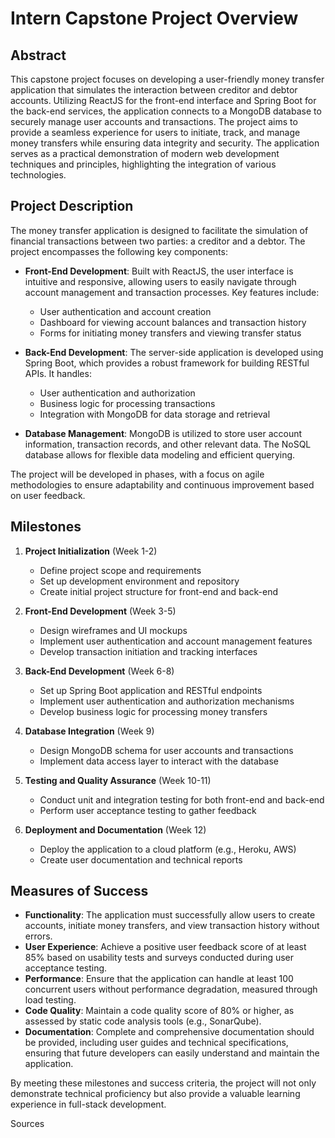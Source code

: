 # Intern Capstone Project Overview

## Abstract
This capstone project focuses on developing a user-friendly money transfer application that simulates the interaction between creditor and debtor accounts. Utilizing ReactJS for the front-end interface and Spring Boot for the back-end services, the application connects to a MongoDB database to securely manage user accounts and transactions. The project aims to provide a seamless experience for users to initiate, track, and manage money transfers while ensuring data integrity and security. The application serves as a practical demonstration of modern web development techniques and principles, highlighting the integration of various technologies.

## Project Description
The money transfer application is designed to facilitate the simulation of financial transactions between two parties: a creditor and a debtor. The project encompasses the following key components:

- **Front-End Development**: Built with ReactJS, the user interface is intuitive and responsive, allowing users to easily navigate through account management and transaction processes. Key features include:
  - User authentication and account creation
  - Dashboard for viewing account balances and transaction history
  - Forms for initiating money transfers and viewing transfer status

- **Back-End Development**: The server-side application is developed using Spring Boot, which provides a robust framework for building RESTful APIs. It handles:
  - User authentication and authorization
  - Business logic for processing transactions
  - Integration with MongoDB for data storage and retrieval

- **Database Management**: MongoDB is utilized to store user account information, transaction records, and other relevant data. The NoSQL database allows for flexible data modeling and efficient querying.

The project will be developed in phases, with a focus on agile methodologies to ensure adaptability and continuous improvement based on user feedback.

## Milestones
1. **Project Initialization** (Week 1-2)
   - Define project scope and requirements
   - Set up development environment and repository
   - Create initial project structure for front-end and back-end

2. **Front-End Development** (Week 3-5)
   - Design wireframes and UI mockups
   - Implement user authentication and account management features
   - Develop transaction initiation and tracking interfaces

3. **Back-End Development** (Week 6-8)
   - Set up Spring Boot application and RESTful endpoints
   - Implement user authentication and authorization mechanisms
   - Develop business logic for processing money transfers

4. **Database Integration** (Week 9)
   - Design MongoDB schema for user accounts and transactions
   - Implement data access layer to interact with the database

5. **Testing and Quality Assurance** (Week 10-11)
   - Conduct unit and integration testing for both front-end and back-end
   - Perform user acceptance testing to gather feedback

6. **Deployment and Documentation** (Week 12)
   - Deploy the application to a cloud platform (e.g., Heroku, AWS)
   - Create user documentation and technical reports

## Measures of Success
- **Functionality**: The application must successfully allow users to create accounts, initiate money transfers, and view transaction history without errors.
- **User Experience**: Achieve a positive user feedback score of at least 85% based on usability tests and surveys conducted during user acceptance testing.
- **Performance**: Ensure that the application can handle at least 100 concurrent users without performance degradation, measured through load testing.
- **Code Quality**: Maintain a code quality score of 80% or higher, as assessed by static code analysis tools (e.g., SonarQube).
- **Documentation**: Complete and comprehensive documentation should be provided, including user guides and technical specifications, ensuring that future developers can easily understand and maintain the application.

By meeting these milestones and success criteria, the project will not only demonstrate technical proficiency but also provide a valuable learning experience in full-stack development.

Sources
